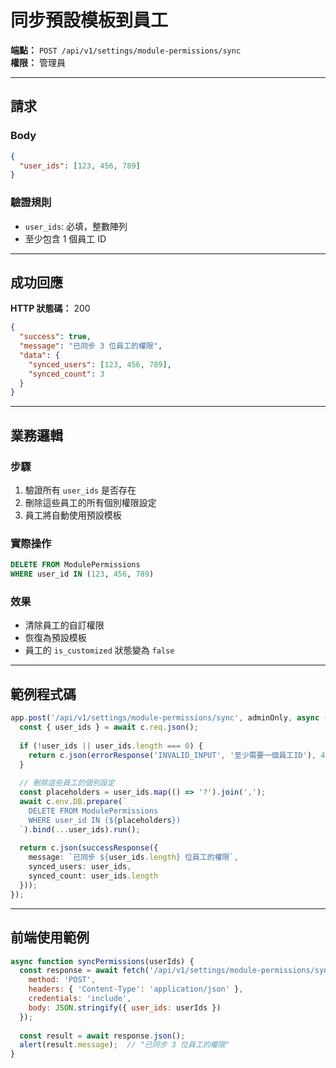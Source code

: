 # 同步預設模板到員工

**端點：** `POST /api/v1/settings/module-permissions/sync`  
**權限：** 管理員

---

## 請求

### Body
```json
{
  "user_ids": [123, 456, 789]
}
```

### 驗證規則
- `user_ids`: 必填，整數陣列
- 至少包含 1 個員工 ID

---

## 成功回應

**HTTP 狀態碼：** 200

```json
{
  "success": true,
  "message": "已同步 3 位員工的權限",
  "data": {
    "synced_users": [123, 456, 789],
    "synced_count": 3
  }
}
```

---

## 業務邏輯

### 步驟
1. 驗證所有 `user_ids` 是否存在
2. 刪除這些員工的所有個別權限設定
3. 員工將自動使用預設模板

### 實際操作
```sql
DELETE FROM ModulePermissions 
WHERE user_id IN (123, 456, 789)
```

### 效果
- 清除員工的自訂權限
- 恢復為預設模板
- 員工的 `is_customized` 狀態變為 `false`

---

## 範例程式碼

```typescript
app.post('/api/v1/settings/module-permissions/sync', adminOnly, async (c) => {
  const { user_ids } = await c.req.json();
  
  if (!user_ids || user_ids.length === 0) {
    return c.json(errorResponse('INVALID_INPUT', '至少需要一個員工ID'), 422);
  }
  
  // 刪除這些員工的個別設定
  const placeholders = user_ids.map(() => '?').join(',');
  await c.env.DB.prepare(`
    DELETE FROM ModulePermissions 
    WHERE user_id IN (${placeholders})
  `).bind(...user_ids).run();
  
  return c.json(successResponse({
    message: `已同步 ${user_ids.length} 位員工的權限`,
    synced_users: user_ids,
    synced_count: user_ids.length
  }));
});
```

---

## 前端使用範例

```javascript
async function syncPermissions(userIds) {
  const response = await fetch('/api/v1/settings/module-permissions/sync', {
    method: 'POST',
    headers: { 'Content-Type': 'application/json' },
    credentials: 'include',
    body: JSON.stringify({ user_ids: userIds })
  });
  
  const result = await response.json();
  alert(result.message);  // "已同步 3 位員工的權限"
}
```


